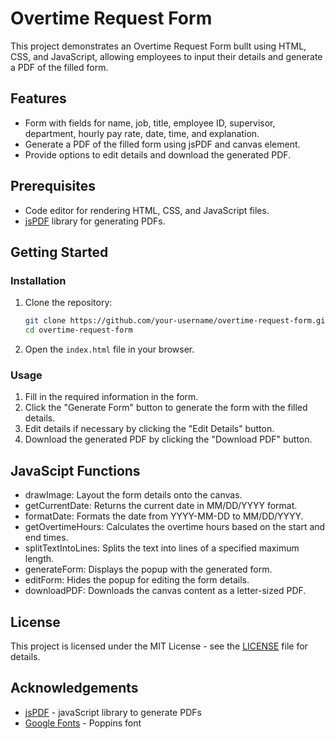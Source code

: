 # Overtime Request Form

This project demonstrates an Overtime Request Form bullt using HTML, CSS, and JavaScript, allowing employees to input their details and generate a PDF of the filled form.

## Features

- Form with fields for name, job, title, employee ID, supervisor, department, hourly pay rate, date, time, and explanation.
- Generate a PDF of the filled form using jsPDF and canvas element.
- Provide options to edit details and download the generated PDF.

## Prerequisites

- Code editor for rendering HTML, CSS, and JavaScript files.
- [jsPDF](<(https://github.com/parallax/jsPDF)>) library for generating PDFs.

## Getting Started

### Installation

1. Clone the repository:

   ```bash
   git clone https://github.com/your-username/overtime-request-form.git
   cd overtime-request-form
   ```

2. Open the `index.html` file in your browser.

### Usage

1. Fill in the required information in the form.
2. Click the "Generate Form" button to generate the form with the filled details.
3. Edit details if necessary by clicking the "Edit Details" button.
4. Download the generated PDF by clicking the "Download PDF" button.

## JavaScipt Functions

- drawImage: Layout the form details onto the canvas.
- getCurrentDate: Returns the current date in MM/DD/YYYY format.
- formatDate: Formats the date from YYYY-MM-DD to MM/DD/YYYY.
- getOvertimeHours: Calculates the overtime hours based on the start and end times.
- splitTextIntoLines: Splits the text into lines of a specified maximum length.
- generateForm: Displays the popup with the generated form.
- editForm: Hides the popup for editing the form details.
- downloadPDF: Downloads the canvas content as a letter-sized PDF.

## License

This project is licensed under the MIT License - see the [LICENSE](LICENSE.txt) file for details.

## Acknowledgements

- [jsPDF](<(https://github.com/parallax/jsPDF)>) - javaScript library to generate PDFs
- [Google Fonts](https://fonts.googleapis.com/css2?family=Poppins:wght@400;700&display=swap) - Poppins font
